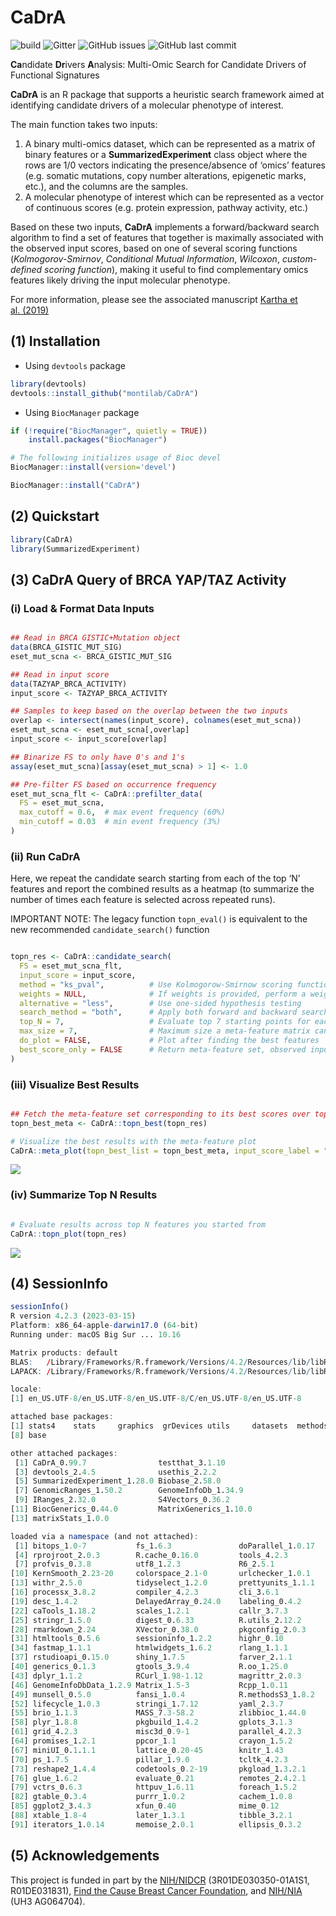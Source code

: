 
<!-- README.md is generated from README.Rmd. Please edit that file -->

# CaDrA

![build](https://github.com/montilab/cadra/workflows/rcmdcheck/badge.svg)
![Gitter](https://img.shields.io/gitter/room/montilab/cadra) ![GitHub
issues](https://img.shields.io/github/issues/montilab/cadra) ![GitHub
last commit](https://img.shields.io/github/last-commit/montilab/cadra)

**Ca**ndidate **Dr**ivers **A**nalysis: Multi-Omic Search for Candidate
Drivers of Functional Signatures

**CaDrA** is an R package that supports a heuristic search framework
aimed at identifying candidate drivers of a molecular phenotype of
interest.

The main function takes two inputs:

1)  A binary multi-omics dataset, which can be represented as a matrix
    of binary features or a **SummarizedExperiment** class object where
    the rows are 1/0 vectors indicating the presence/absence of ‘omics’
    features (e.g. somatic mutations, copy number alterations,
    epigenetic marks, etc.), and the columns are the samples.
2)  A molecular phenotype of interest which can be represented as a
    vector of continuous scores (e.g. protein expression, pathway
    activity, etc.)

Based on these two inputs, **CaDrA** implements a forward/backward
search algorithm to find a set of features that together is maximally
associated with the observed input scores, based on one of several
scoring functions (*Kolmogorov-Smirnov*, *Conditional Mutual
Information*, *Wilcoxon*, *custom-defined scoring function*), making it
useful to find complementary omics features likely driving the input
molecular phenotype.

For more information, please see the associated manuscript [Kartha et
al. (2019)](https://www.frontiersin.org/articles/10.3389/fgene.2019.00121/full)

## (1) Installation

- Using `devtools` package

``` r
library(devtools)
devtools::install_github("montilab/CaDrA")
```

- Using `BiocManager` package

``` r
if (!require("BiocManager", quietly = TRUE))
    install.packages("BiocManager")

# The following initializes usage of Bioc devel
BiocManager::install(version='devel')

BiocManager::install("CaDrA")
```

## (2) Quickstart

``` r
library(CaDrA)
library(SummarizedExperiment)
```

## (3) CaDrA Query of BRCA YAP/TAZ Activity

### (i) Load & Format Data Inputs

``` r

## Read in BRCA GISTIC+Mutation object
data(BRCA_GISTIC_MUT_SIG)
eset_mut_scna <- BRCA_GISTIC_MUT_SIG

## Read in input score
data(TAZYAP_BRCA_ACTIVITY)
input_score <- TAZYAP_BRCA_ACTIVITY

## Samples to keep based on the overlap between the two inputs
overlap <- intersect(names(input_score), colnames(eset_mut_scna))
eset_mut_scna <- eset_mut_scna[,overlap]
input_score <- input_score[overlap]

## Binarize FS to only have 0's and 1's
assay(eset_mut_scna)[assay(eset_mut_scna) > 1] <- 1.0

## Pre-filter FS based on occurrence frequency
eset_mut_scna_flt <- CaDrA::prefilter_data(
  FS = eset_mut_scna,
  max_cutoff = 0.6,  # max event frequency (60%)
  min_cutoff = 0.03  # min event frequency (3%)
)  
```

### (ii) Run CaDrA

Here, we repeat the candidate search starting from each of the top ‘N’
features and report the combined results as a heatmap (to summarize the
number of times each feature is selected across repeated runs).

IMPORTANT NOTE: The legacy function `topn_eval()` is equivalent to the
new recommended `candidate_search()` function

``` r

topn_res <- CaDrA::candidate_search(
  FS = eset_mut_scna_flt,
  input_score = input_score,
  method = "ks_pval",          # Use Kolmogorow-Smirnow scoring function 
  weights = NULL,              # If weights is provided, perform a weighted-KS test
  alternative = "less",        # Use one-sided hypothesis testing
  search_method = "both",      # Apply both forward and backward search
  top_N = 7,                   # Evaluate top 7 starting points for each search
  max_size = 7,                # Maximum size a meta-feature matrix can extend to
  do_plot = FALSE,             # Plot after finding the best features
  best_score_only = FALSE      # Return meta-feature set, observed input scores and calculated best score
)
```

### (iii) Visualize Best Results

``` r

## Fetch the meta-feature set corresponding to its best scores over top N features searches
topn_best_meta <- CaDrA::topn_best(topn_res)

# Visualize the best results with the meta-feature plot
CaDrA::meta_plot(topn_best_list = topn_best_meta, input_score_label = "YAP/TAZ Activity")
```

![](./man/figures/visualize.best-1.png)<!-- -->

### (iv) Summarize Top N Results

``` r

# Evaluate results across top N features you started from
CaDrA::topn_plot(topn_res) 
```

![](./man/figures/summarize-1.png)<!-- -->

## (4) SessionInfo

``` r
sessionInfo()
R version 4.2.3 (2023-03-15)
Platform: x86_64-apple-darwin17.0 (64-bit)
Running under: macOS Big Sur ... 10.16

Matrix products: default
BLAS:   /Library/Frameworks/R.framework/Versions/4.2/Resources/lib/libRblas.0.dylib
LAPACK: /Library/Frameworks/R.framework/Versions/4.2/Resources/lib/libRlapack.dylib

locale:
[1] en_US.UTF-8/en_US.UTF-8/en_US.UTF-8/C/en_US.UTF-8/en_US.UTF-8

attached base packages:
[1] stats4    stats     graphics  grDevices utils     datasets  methods  
[8] base     

other attached packages:
 [1] CaDrA_0.99.7                testthat_3.1.10            
 [3] devtools_2.4.5              usethis_2.2.2              
 [5] SummarizedExperiment_1.28.0 Biobase_2.58.0             
 [7] GenomicRanges_1.50.2        GenomeInfoDb_1.34.9        
 [9] IRanges_2.32.0              S4Vectors_0.36.2           
[11] BiocGenerics_0.44.0         MatrixGenerics_1.10.0      
[13] matrixStats_1.0.0          

loaded via a namespace (and not attached):
 [1] bitops_1.0-7           fs_1.6.3               doParallel_1.0.17     
 [4] rprojroot_2.0.3        R.cache_0.16.0         tools_4.2.3           
 [7] profvis_0.3.8          utf8_1.2.3             R6_2.5.1              
[10] KernSmooth_2.23-20     colorspace_2.1-0       urlchecker_1.0.1      
[13] withr_2.5.0            tidyselect_1.2.0       prettyunits_1.1.1     
[16] processx_3.8.2         compiler_4.2.3         cli_3.6.1             
[19] desc_1.4.2             DelayedArray_0.24.0    labeling_0.4.2        
[22] caTools_1.18.2         scales_1.2.1           callr_3.7.3           
[25] stringr_1.5.0          digest_0.6.33          R.utils_2.12.2        
[28] rmarkdown_2.24         XVector_0.38.0         pkgconfig_2.0.3       
[31] htmltools_0.5.6        sessioninfo_1.2.2      highr_0.10            
[34] fastmap_1.1.1          htmlwidgets_1.6.2      rlang_1.1.1           
[37] rstudioapi_0.15.0      shiny_1.7.5            farver_2.1.1          
[40] generics_0.1.3         gtools_3.9.4           R.oo_1.25.0           
[43] dplyr_1.1.2            RCurl_1.98-1.12        magrittr_2.0.3        
[46] GenomeInfoDbData_1.2.9 Matrix_1.5-3           Rcpp_1.0.11           
[49] munsell_0.5.0          fansi_1.0.4            R.methodsS3_1.8.2     
[52] lifecycle_1.0.3        stringi_1.7.12         yaml_2.3.7            
[55] brio_1.1.3             MASS_7.3-58.2          zlibbioc_1.44.0       
[58] plyr_1.8.8             pkgbuild_1.4.2         gplots_3.1.3          
[61] grid_4.2.3             misc3d_0.9-1           parallel_4.2.3        
[64] promises_1.2.1         ppcor_1.1              crayon_1.5.2          
[67] miniUI_0.1.1.1         lattice_0.20-45        knitr_1.43            
[70] ps_1.7.5               pillar_1.9.0           tcltk_4.2.3           
[73] reshape2_1.4.4         codetools_0.2-19       pkgload_1.3.2.1       
[76] glue_1.6.2             evaluate_0.21          remotes_2.4.2.1       
[79] vctrs_0.6.3            httpuv_1.6.11          foreach_1.5.2         
[82] gtable_0.3.4           purrr_1.0.2            cachem_1.0.8          
[85] ggplot2_3.4.3          xfun_0.40              mime_0.12             
[88] xtable_1.8-4           later_1.3.1            tibble_3.2.1          
[91] iterators_1.0.14       memoise_2.0.1          ellipsis_0.3.2        
```

## (5) Acknowledgements

This project is funded in part by the
[NIH/NIDCR](https://www.nidcr.nih.gov/) (3R01DE030350-01A1S1,
R01DE031831), [Find the Cause Breast Cancer
Foundation](https://findthecausebcf.org), and
[NIH/NIA](https://www.nia.nih.gov/) (UH3 AG064704).

